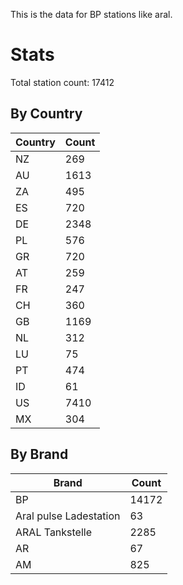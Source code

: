 This is the data for BP stations like aral.


# Stats

Total station count: 17412
## By Country

| Country | Count
| - | - 
| NZ | 269
| AU | 1613
| ZA | 495
| ES | 720
| DE | 2348
| PL | 576
| GR | 720
| AT | 259
| FR | 247
| CH | 360
| GB | 1169
| NL | 312
| LU | 75
| PT | 474
| ID | 61
| US | 7410
| MX | 304
## By Brand

| Brand | Count
| - | - 
| BP | 14172
| Aral pulse Ladestation | 63
| ARAL Tankstelle | 2285
| AR | 67
| AM | 825
